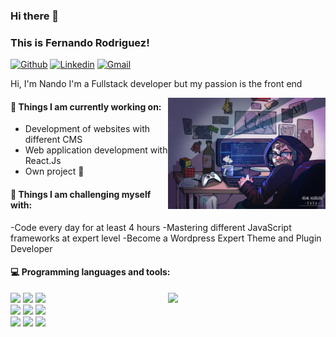 ### Hi there 👋 
### This is Fernando Rodriguez!

[![Github](https://img.shields.io/badge/-Github-000?style=flat&logo=Github&logoColor=white)](https://github.com/nandordgzz)
[![Linkedin](https://img.shields.io/badge/-LinkedIn-blue?style=flat&logo=Linkedin&logoColor=white)](https://www.linkedin.com/in/nando-rodr%C3%ADguez-moya-151420183/)
[![Gmail](https://img.shields.io/badge/-Gmail-c14438?style=flat&logo=Gmail&logoColor=white)](mailto:fnando.rdgzz@gmail.com)

Hi, I'm Nando I'm a Fullstack developer but my passion is the front end

<img align="right" alt="img" src="https://github.com/FernandoRoldan93/FernandoRoldan93/blob/master/cover_image.jpg" width="50%" height="auto" />


#### 🌱 Things I am currently working on: 
- Development of websites with different CMS 
- Web application development with React.Js
- Own project 🚀 

#### :muscle: Things I am challenging myself with:
-Code every day for at least 4 hours
-Mastering different JavaScript frameworks at expert level
-Become a Wordpress Expert Theme and Plugin Developer

#### :computer: Programming languages and tools: 
<p>
	<img width="50%" align="right" src="https://github-readme-stats.vercel.app/api?username=FernandoRoldan93&show_icons=true&hide_border=true" />

<code><img width="10%" src="https://www.vectorlogo.zone/logos/php/php-ar21.svg"></code>
<code><img width="10%" src="https://www.vectorlogo.zone/logos/javascript/javascript-ar21.svg"></code>
<code><img width="10%" src="https://www.vectorlogo.zone/logos/netlifyapp_watercss/netlifyapp_watercss-ar21.svg"></code>
<br />
<code><img width="10%" src="https://www.vectorlogo.zone/logos/reactjs/reactjs-ar21.svg"></code>
<code><img width="10%" src="https://www.vectorlogo.zone/logos/getbootstrap/getbootstrap-ar21.svg"></code>
<code><img width="10%" src="https://www.vectorlogo.zone/logos/mysql/mysql-ar21.svg"></code>
<br />
<code><img width="10%" src="https://www.vectorlogo.zone/logos/wordpress/wordpress-ar21.svg"></code>
<code><img width="10%" src="https://www.vectorlogo.zone/logos/nodejs/nodejs-ar21.svg"></code>
<code><img width="10%" src="https://www.vectorlogo.zone/logos/jquery/jquery-ar21.svg"></code>
</p>


